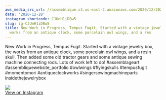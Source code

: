 ```yaml
---
aws_media_src_url: //assemblique.s3.us-east-2.amazonaws.com/2020/12/2020-12-28_00-54-41_UTC.jpg
date: '2020-12-28'
instagram_shortcode: CJUnH1iDBw5
slug: ig-CJUnH1iDBw5
title: New Work in Progress, Tempus Fugit. Started with a vintage jewelry box, the
  works from an antique clock, some porcelain owl wings, and a res
---
```


New Work in Progress, Tempus Fugit. Started with a vintage jewelry box, the works from an antique clock, some porcelain owl wings, and a resin skull. Then added some old tractor gears and some antique sewing machine connecting rods. Lots of work left to do! #assemblageart #assembliquewebsite\_portfolio #owlwings #flyingskulls #tempusfugit #momentomori #antiqueclockworks #singersewingmachineparts insidethejewelrybox 

![](//assemblique.s3.us-east-2.amazonaws.com/2020/12/2020-12-28_00-54-41_UTC.jpg)   
[View on Instagram](https://www.instagram.com/p/CJUnH1iDBw5/)